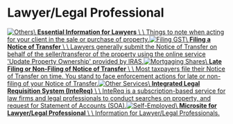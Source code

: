 # Lawyer/Legal Professional

[![Others](https://www.iras.gov.sg/images/default-source/illustrations-png/others.png?sfvrsn=791bbf3f_3)\\
**Essential Information for Lawyers** \\
\\
Things to note when acting for your client in the sale or purchase of property.](https://www.iras.gov.sg/taxes/property-tax/property-professionals/lawyer-legal-professional/essential-information-for-lawyers)[![Filing GST](https://www.iras.gov.sg/images/default-source/illustrations-png/filing-gst.png?sfvrsn=a7f5622e_3)\\
**Filing a Notice of Transfer** \\
\\
Lawyers generally submit the Notice of Transfer on behalf of the seller/transferor of the property using the online service 'Update Property Ownership' provided by IRAS.](https://www.iras.gov.sg/taxes/property-tax/property-professionals/lawyer-legal-professional/filing-a-notice-of-transfer)[![Mortgaging Shares](https://www.iras.gov.sg/images/default-source/illustrations-png/mortgaging-shares.png?sfvrsn=677a603c_3)\\
**Late Filing or Non-Filing of Notice of Transfer** \\
\\
Most taxpayers file their Notice of Transfer on time. You stand to face enforcement actions for late or non-filing of your Notice of Transfer.](https://www.iras.gov.sg/taxes/property-tax/property-professionals/lawyer-legal-professional/late-filing-or-non-filing-of-notice-of-transfer)[![Other Services](https://www.iras.gov.sg/images/default-source/illustrations-png/other-services_.png?sfvrsn=f328ce5d_3)\\
**Integrated Legal Requisition System (InteReq)** \\
\\
InteReq is a subscription-based service for law firms and legal professionals to conduct searches on property, and request for Statement of Accounts (SOA).](https://www.iras.gov.sg/taxes/property-tax/property-professionals/lawyer-legal-professional/integrated-legal-requisition-system-(intereq))[![Self-Employed](https://www.iras.gov.sg/images/default-source/illustrations-png/self-employed.png?sfvrsn=fbd5ec03_3)\\
**Microsite for Lawyer/Legal Professional** \\
\\
Information for Lawyer/Legal Professionals.](https://www.iras.gov.sg/taxes/property-tax/property-professionals/lawyer-legal-professional/microsite-for-lawyer-legal-professionals)